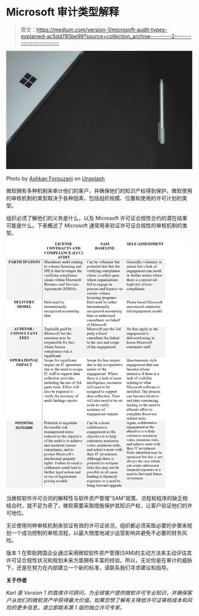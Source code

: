 # Microsoft 审计类型解释

> 原文：<https://medium.com/version-1/microsoft-audit-types-explained-ac5dd785be99?source=collection_archive---------2----------------------->

![](img/f17858d310145fd64163474beee884fd.png)

Photo by [Ashkan Forouzani](https://unsplash.com/@ashkfor121?utm_source=medium&utm_medium=referral) on [Unsplash](https://unsplash.com?utm_source=medium&utm_medium=referral)

微软拥有多种机制来审计他们的客户，并确保他们的知识产权得到保护。微软使用的审核机制的类型取决于各种因素，包括组织规模、位置和使用的许可计划的类型。

组织必须了解他们的义务是什么，以及 Microsoft 许可证合规性合约的潜在结果可能是什么。下表概述了 Microsoft 通常用来验证许可证合规性的审核机制的类型。

![](img/e2ce0cd2d3dfc1bc3dd74fca241493db.png)

当微软软件许可合同的解释性与软件资产管理“SAM”政策、流程和程序的缺乏相结合时，就不足为奇了，微软需要采取措施保护其知识产权，让客户验证他们的许可地位。

无论使用何种审核机制来验证有效的许可证状况，组织都必须采取必要的步骤来规划一个成功控制的审核流程，以最大限度地减少运营影响并避免不必要的财务风险。

版本 1 在帮助跨国企业通过采用微软软件资产管理(SAM)的主动方法来主动评估其许可证合规性状况和规划未来方面拥有丰富的经验。所以，无论你是在审计的威胁下，还是在努力在内部建立一个新的标准，请联系我们寻求建议和指导。

**关于作者**

*Karl 是 Version 1 的首席许可顾问，为全球客户提供微软许可专业知识，并确保客户从他们的微软资产中获得最大价值。如果您想了解有关降低许可证审核成本和风险的更多信息，请立即联系第 1 版的独立许可专家。*